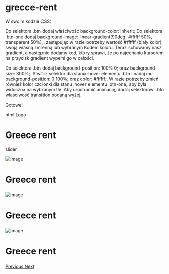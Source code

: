 # grecce-rent

W swoim kodzie CSS:

Do selektora .btn dodaj właściwość background-color: inherit;
Do selektora .btn-one dodaj background-image: linear-gradient(90deg, #ffffff 50%, transparent 50%);, zastępując w razie potrzeby wartość #ffffff (biały kolor) swoją własną zmienną lub wybranym kodem koloru.
Teraz schowamy nasz gradient, a następnie dodamy kod, który sprawi, że po najechaniu kursorem na przycisk gradient wypełni go w całości.

Do selektora .btn dodaj background-position: 100% 0; oraz background-size: 300%;.
Stwórz selektor dla stanu :hover elementu .btn i nadaj mu background-position: 0 100%; oraz color: #ffffff;.
W razie potrzeby zmień również kolor czcionki dla stanu :hover elementu .btn-one, aby była widoczna na wybranym tle.
Aby uruchomić animację, dodaj selektorowi .btn właściwość transition podaną wyżej.

Gotowe!

html Logo

<div class="blog">
  <div class="container">
    <h1 class="logo">Greece rent</h1>
    <main class="wrapper">



slider
<div id="main-slider" class="carousel slide" data-ride="carousel">
    <div class="carousel-inner">
        <div class="carousel-item active">
            <img class="w-100" src="https://i.postimg.cc/j58JcVCw/MB.jpg" alt="image">
            <div class="carousel-caption">
                <h1 class="logo">Greece rent</h1>
                <h4></h4>
                <h3></h3>
            </div>
        </div>
    <div class="carousel-item">
        <img class="w-100" src="https://i.postimg.cc/Xq37gRH6/MW1.jpg" alt="image">
        <div class="carousel-caption">
                <h1 class="logo">Greece rent</h1>
                <h4></h4>
                <h3></h3>
        </div>
    </div>
    <div class="carousel-item">
        <img class="w-100" src="https://i.postimg.cc/TwtHkmQ2/MW3.jpg" alt="image">
        <div class="carousel-caption">
                <h1 class="logo">Greece rent</h1>
                <h4></h4>
                <h3></h3>
        </div>
    </div>
</div>
    <a class="carousel-control-prev" href="#main-slider" role="button" data-slide="prev">
        <span class="carousel-control-prev-icon" aria-hidden="true"></span>
        <span class="sr-only">Previous</span>
    </a>
    <a class="carousel-control-next" href="#main-slider" role="button" data-slide="next">
        <span class="carousel-control-next-icon" aria-hidden="true"></span>
        <span class="sr-only">Next</span>
    </a>
</div>
